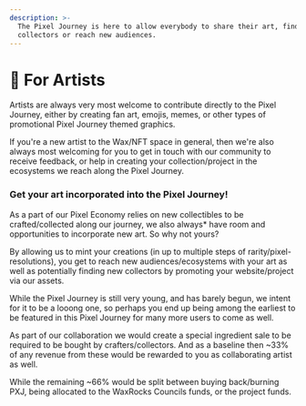```yaml
---
description: >-
  The Pixel Journey is here to allow everybody to share their art, find new
  collectors or reach new audiences.
---
```


# 🎨 For Artists

Artists are always very most welcome to contribute directly to the Pixel Journey, either by creating fan art, emojis, memes, or other types of promotional Pixel Journey themed graphics.

If you're a new artist to the Wax/NFT space in general, then we're also always most welcoming for you to get in touch with our community to receive feedback, or help in creating your collection/project in the ecosystems we reach along the Pixel Journey.

### Get your art incorporated into the Pixel Journey!

As a part of our Pixel Economy relies on new collectibles to be crafted/collected along our journey, we also always\* have room and opportunities to incorporate new art. So why not yours?

By allowing us to mint your creations (in up to multiple steps of rarity/pixel-resolutions), you get to reach new audiences/ecosystems with your art as well as potentially finding new collectors by promoting your website/project via our assets.

While the Pixel Journey is still very young, and has barely begun, we intent for it to be a looong one, so perhaps you end up being among the earliest to be featured in this Pixel Journey for many more users to come as well.

As part of our collaboration we would create a special ingredient sale to be required to be bought by crafters/collectors. And as a baseline then \~33% of any revenue from these would be rewarded to you as collaborating artist as well.

While the remaining \~66% would be split between buying back/burning PXJ, being allocated to the WaxRocks Councils funds, or the project funds.
